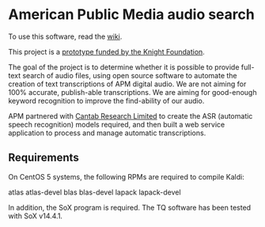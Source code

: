 American Public Media audio search
=====================================

To use this software, read the [wiki](https://github.com/APMG/audio-search/wiki).

This project is a [prototype funded by the Knight Foundation](http://www.knightfoundation.org/grants/201343246/).

The goal of the project is to determine whether it is possible to provide full-text search of audio files, using open source software to automate the creation of text transcriptions of APM digital audio. We are not aiming for 100% accurate, publish-able transcriptions. We are aiming for good-enough keyword recognition to improve the find-ability of our audio.

APM partnered with [Cantab Research Limited](http://www.cantabresearch.com/) to create the ASR (automatic speech recognition) models required, and then built a web service application to process and manage automatic transcriptions.

## Requirements

On CentOS 5 systems, the following RPMs are required to compile Kaldi:

 atlas atlas-devel blas blas-devel lapack lapack-devel

In addition, the SoX program is required. The TQ software has been tested with SoX v14.4.1.

